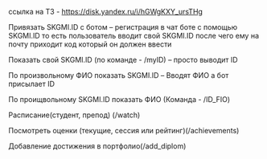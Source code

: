 ссылка на ТЗ - https://disk.yandex.ru/i/hGWgKXY_ursTHg

Привязать SKGMI.ID с ботом – регистрация в чат боте с помощью SKGMI.ID то есть пользователь вводит свой SKGMI.ID после чего ему на почту приходит код который он должен ввести

Показать свой SKGMI.ID (по команде - /myID) – просто выводит ID 

По произвольному ФИО показать SKGMI.ID – Вводят ФИО а бот присылает ID

По проищвольному SKGMI.ID показать ФИО (Команда - /ID_FIO)

Расписание(студент, препод) (/watch)

Посмотреть оценки (текущие, сессия или рейтинг)(/achievements)

Добавление достижения в портфолио(/add_diplom)
